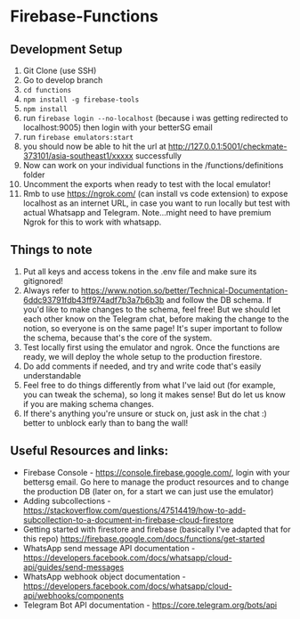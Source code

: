 # Firebase-Functions

## Development Setup

1. Git Clone (use SSH)
2. Go to develop branch
3. `cd functions`
4. `npm install -g firebase-tools`
5. `npm install`
6. run `firebase login --no-localhost`  (because i was getting redirected to localhost:9005) then login with your betterSG email
7. run `firebase emulators:start`
8. you should now be able to hit the url at http://127.0.0.1:5001/checkmate-373101/asia-southeast1/xxxxx successfully
9.  Now can work on your individual functions in the /functions/definitions folder
10. Uncomment the exports when ready to test with the local emulator!
11. Rmb to use https://ngrok.com/ (can install vs code extension) to expose localhost as an internet URL, in case you want to run locally but test with actual Whatsapp and Telegram. Note...might need to have premium Ngrok for this to work with whatsapp.

## Things to note
1. Put all keys and access tokens in the .env file and make sure its gitignored!
2. Always refer to https://www.notion.so/better/Technical-Documentation-6ddc93791fdb43ff974adf7b3a7b6b3b and follow the DB schema. If you'd like to make changes to the schema, feel free! But we should let each other know on the Telegram chat, before making the change to the notion, so everyone is on the same page! It's super important to follow the schema, because that's the core of the system.
3. Test locally first using the emulator and ngrok. Once the functions are ready, we will deploy the whole setup to the production firestore.
4. Do add comments if needed, and try and write code that's easily understandable
5. Feel free to do things differently from what I've laid out (for example, you can tweak the schema), so long it makes sense! But do let us know if you are making schema changes.
6. If there's anything you're unsure or stuck on, just ask in the chat :) better to unblock early than to bang the wall!

## Useful Resources and links:
- Firebase Console - https://console.firebase.google.com/, login with your bettersg email. Go here to manage the product resources and to change the production DB (later on, for a start we can just use the emulator)
- Adding subcollections - https://stackoverflow.com/questions/47514419/how-to-add-subcollection-to-a-document-in-firebase-cloud-firestore
- Getting started with firestore and firebase (basically I've adapted that for this repo) https://firebase.google.com/docs/functions/get-started
- WhatsApp send message API documentation - https://developers.facebook.com/docs/whatsapp/cloud-api/guides/send-messages
- WhatsApp webhook object documentation - https://developers.facebook.com/docs/whatsapp/cloud-api/webhooks/components
- Telegram Bot API documentation - https://core.telegram.org/bots/api
